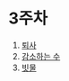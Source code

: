 # 3주차

1. [퇴사](https://www.acmicpc.net/problem/14501)
2. [감소하는 수](https://www.acmicpc.net/problem/1038)
3. [빗물](https://www.acmicpc.net/problem/14719)
